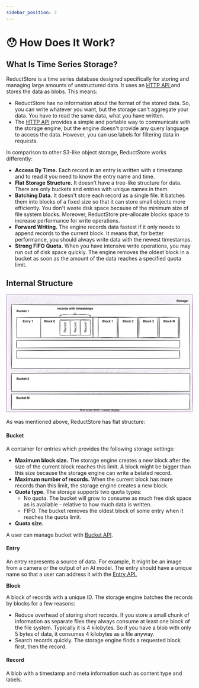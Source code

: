 ```yaml
---
sidebar_position: 3
---
```


# 😯 How Does It Work?

## What Is Time Series Storage?

ReductStore is a time series database designed specifically for storing and managing large amounts of unstructured data. It uses an [HTTP API ](./http-api)and stores the data as blobs. This means:

* ReductStore has no information about the format of the stored data. So, you can write whatever you want, but the storage can't aggregate your data. You have to read the same data, what you have written.
* The [HTTP API](./http-api) provides a simple and portable way to communicate with the storage engine, but the engine doesn't provide any query language to access the data. However, you can use labels for filtering data in requests.

In comparison to other S3-like object storage, ReductStore works differently:

* **Access By Time.** Each record in an entry is written with a timestamp and to read it you need to know the entry name and time.
* **Flat Storage Structure.** It doesn't have a tree-like structure for data. There are only buckets and entries with unique names in them.
* **Batching Data.** It doesn't store each record as a single file. It batches them into blocks of a fixed size so that it can store small objects more efficiently. You don't waste disk space because of the minimum size of file system blocks. Moreover, ReductStore pre-allocate blocks space to increase performance for write operations.
* **Forward Writing.** The engine records data fastest if it only needs to append records to the current block. It means that, for better performance, you should always write data with the newest timestamps.
* **Strong FIFO Quota.** When you have intensive write operations, you may run out of disk space quickly. The engine removes the oldest block in a bucket as soon as the amount of the data reaches a specified quota limit.

## Internal Structure

![Internal Structure](./img/internal_structure.svg)

As was mentioned above, ReductStore has flat structure:

#### **Bucket**

A container for entries which provides the following storage settings:

* **Maximum block size.** The storage engine creates a new block after the size of the current block reaches this limit. A block might be bigger than this size because the storage engine can write a belated record.
* **Maximum number of records.** When the current block has more records than this limit, the storage engine creates a new block.
* **Quota type.** The storage supports two quota types:
  * No quota. The bucket will grow to consume as much free disk space as is available - relative to how much data is written.
  * FIFO. The bucket removes the oldest block of some entry when it reaches the quota limit.
* **Quota size.**

A user can manage bucket with [Bucket API](./http-api/bucket-api).

#### Entry

An entry represents a source of data. For example, It might be an image from a camera or the output of an AI model. The entry should have a unique name so that a user can address it with the [Entry API.](./http-api/entry-api)

**Block**

A block of records with a unique ID. The storage engine batches the records by blocks for a few reasons:

* Reduce overhead of storing short records. If you store a small chunk of information as separate files they always consume at least one block of the file system. Typically it is 4 kilobytes. So if you have a blob with only 5 bytes of data, it consumes 4 kilobytes as a file anyway.
* Search records quickly. The storage engine finds a requested block first, then the record.

#### Record

A blob with a timestamp and meta information such as content type and labels.
